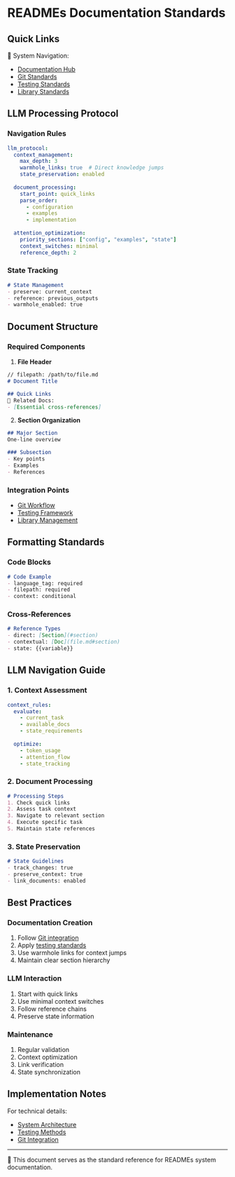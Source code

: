 # READMEs Documentation Standards

## Quick Links
📘 System Navigation:
- [Documentation Hub](Rdm_documentation.md)
- [Git Standards](Rdm_git.md#best-practices)
- [Testing Standards](Rdm_testing.md#testing-methods)
- [Library Standards](Rdm_external_libraries.md#integration-methods)

## LLM Processing Protocol

### Navigation Rules
```yaml
llm_protocol:
  context_management:
    max_depth: 3
    warmhole_links: true  # Direct knowledge jumps
    state_preservation: enabled
  
  document_processing:
    start_point: quick_links
    parse_order:
      - configuration
      - examples
      - implementation
    
  attention_optimization:
    priority_sections: ["config", "examples", "state"]
    context_switches: minimal
    reference_depth: 2
```

### State Tracking
```markdown
# State Management
- preserve: current_context
- reference: previous_outputs
- warmhole_enabled: true
```

## Document Structure

### Required Components
1. **File Header**
```markdown
// filepath: /path/to/file.md
# Document Title

## Quick Links
📘 Related Docs:
- [Essential cross-references]
```

2. **Section Organization**
```markdown
## Major Section
One-line overview

### Subsection
- Key points
- Examples
- References
```

### Integration Points
- [Git Workflow](Rdm_git.md#workflow-guide)
- [Testing Framework](Rdm_testing.md#automated-testing)
- [Library Management](Rdm_external_libraries.md#library-system)

## Formatting Standards

### Code Blocks
```markdown
# Code Example
- language_tag: required
- filepath: required
- context: conditional
```

### Cross-References
```markdown
# Reference Types
- direct: [Section](#section)
- contextual: [Doc](file.md#section)
- state: {{variable}}
```

## LLM Navigation Guide

### 1. Context Assessment
```yaml
context_rules:
  evaluate:
    - current_task
    - available_docs
    - state_requirements
  
  optimize:
    - token_usage
    - attention_flow
    - state_tracking
```

### 2. Document Processing
```markdown
# Processing Steps
1. Check quick links
2. Assess task context
3. Navigate to relevant section
4. Execute specific task
5. Maintain state references
```

### 3. State Preservation
```markdown
# State Guidelines
- track_changes: true
- preserve_context: true
- link_documents: enabled
```

## Best Practices

### Documentation Creation
1. Follow [Git integration](Rdm_git.md#workflow-guide)
2. Apply [testing standards](Rdm_testing.md#best-practices)
3. Use warmhole links for context jumps
4. Maintain clear section hierarchy

### LLM Interaction
1. Start with quick links
2. Use minimal context switches
3. Follow reference chains
4. Preserve state information

### Maintenance
1. Regular validation
2. Context optimization
3. Link verification
4. State synchronization

## Implementation Notes
For technical details:
- [System Architecture](Rdm_documentation.md#system-architecture)
- [Testing Methods](Rdm_testing.md#testing-methods)
- [Git Integration](Rdm_git.md#core-features)

---
📝 This document serves as the standard reference for READMEs system documentation.
